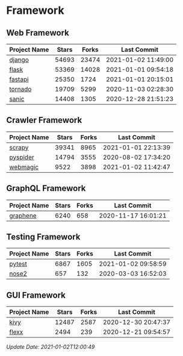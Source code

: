 # Framework

## Web Framework
| Project Name | Stars | Forks | Last Commit |
| ------------ | ----- | ----- | ----------- |
| [django](https://github.com/django/django) | 54693 | 23474 | 2021-01-02 11:49:00 |
| [flask](https://github.com/pallets/flask) | 53369 | 14028 | 2021-01-01 09:54:18 |
| [fastapi](https://github.com/tiangolo/fastapi) | 25350 | 1724 | 2021-01-01 20:15:01 |
| [tornado](https://github.com/tornadoweb/tornado) | 19709 | 5299 | 2020-11-03 02:28:30 |
| [sanic](https://github.com/huge-success/sanic) | 14408 | 1305 | 2020-12-28 21:51:23 |

## Crawler Framework
| Project Name | Stars | Forks | Last Commit |
| ------------ | ----- | ----- | ----------- |
| [scrapy](https://github.com/scrapy/scrapy) | 39341 | 8965 | 2021-01-01 22:13:39 |
| [pyspider](https://github.com/binux/pyspider) | 14794 | 3555 | 2020-08-02 17:34:20 |
| [webmagic](https://github.com/code4craft/webmagic) | 9522 | 3898 | 2021-01-02 11:42:47 |

## GraphQL Framework
| Project Name | Stars | Forks | Last Commit |
| ------------ | ----- | ----- | ----------- |
| [graphene](https://github.com/graphql-python/graphene) | 6240 | 658 | 2020-11-17 16:01:21 |

## Testing Framework
| Project Name | Stars | Forks | Last Commit |
| ------------ | ----- | ----- | ----------- |
| [pytest](https://github.com/pytest-dev/pytest) | 6867 | 1605 | 2021-01-02 09:58:59 |
| [nose2](https://github.com/nose-devs/nose2) | 657 | 132 | 2020-03-03 16:52:03 |

## GUI Framework
| Project Name | Stars | Forks | Last Commit |
| ------------ | ----- | ----- | ----------- |
| [kivy](https://github.com/kivy/kivy) | 12487 | 2587 | 2020-12-30 20:47:37 |
| [flexx](https://github.com/flexxui/flexx) | 2494 | 239 | 2020-12-21 09:54:57 |

*Update Date: 2021-01-02T12:00:49*